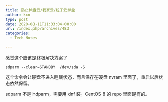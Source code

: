 ```yaml
---
title: 防止掉盘云/我家云/粒子云掉盘
author: kxn
type: post
date: 2020-08-11T11:33:04+00:00
url: /index.php/archives/483
categories:
  - Tech Notes

---
```

感觉这个应该是终极解决方案了

    sdparm --clear=STANDBY  /dev/sda -S

这个命令会让硬盘不进入睡眠状态，而且保存在硬盘 nvram 里面了，重启以后状态依然保留。

sdparm 不是 hdparm，需要用 dnf 装。CentOS 8 的 repo 里面是有的。